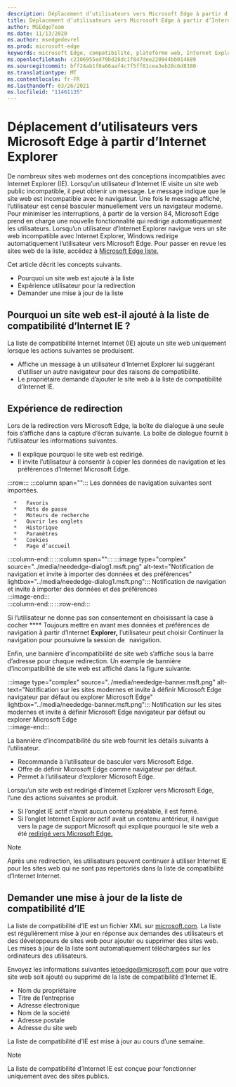 ```yaml
---
description: Déplacement d’utilisateurs vers Microsoft Edge à partir d’Internet Explorer
title: Déplacement d’utilisateurs vers Microsoft Edge à partir d’Internet Explorer
author: MSEdgeTeam
ms.date: 11/13/2020
ms.author: msedgedevrel
ms.prod: microsoft-edge
keywords: microsoft Edge, compatibilité, plateforme web, Internet Explorer
ms.openlocfilehash: c2106955ed79bd28dc1f847dee220944bb014689
ms.sourcegitcommit: bff24ab1f0a66aaf4c7f5ff81cea3eb28c6d8380
ms.translationtype: MT
ms.contentlocale: fr-FR
ms.lasthandoff: 03/26/2021
ms.locfileid: "11461135"
---
```

# <a name="moving-users-to-microsoft-edge-from-internet-explorer"></a>Déplacement d’utilisateurs vers Microsoft Edge à partir d’Internet Explorer  

De nombreux sites web modernes ont des conceptions incompatibles avec Internet Explorer \(IE\).  Lorsqu’un utilisateur d’Internet IE visite un site web public incompatible, il peut obtenir un message.  Le message indique que le site web est incompatible avec le navigateur.  Une fois le message affiché, l’utilisateur est censé basculer manuellement vers un navigateur moderne.  Pour minimiser les interruptions, à partir de la version 84, Microsoft Edge prend en charge une nouvelle fonctionnalité qui redirige automatiquement les utilisateurs.  Lorsqu’un utilisateur d’Internet Explorer navigue vers un site web incompatible avec Internet Explorer, Windows redirige automatiquement l’utilisateur vers Microsoft Edge.  Pour passer en revue les sites web de la liste, accédez à [Microsoft Edge liste.][MicrosoftEdgeNeededgeV1]

Cet article décrit les concepts suivants.  

*   Pourquoi un site web est ajouté à la liste  
*   Expérience utilisateur pour la redirection  
*   Demander une mise à jour de la liste  
    
## <a name="why-is-a-website-added-to-the-ie-compatibility-list"></a>Pourquoi un site web est-il ajouté à la liste de compatibilité d’Internet IE ?  

La liste de compatibilité Internet Internet (IE) ajoute un site web uniquement lorsque les actions suivantes se produisent.  

*   Affiche un message à un utilisateur d’Internet Explorer lui suggérant d’utiliser un autre navigateur pour des raisons de compatibilité.  
*   Le propriétaire demande d’ajouter le site web à la liste de compatibilité d’Internet IE.  

## <a name="redirection-experience"></a>Expérience de redirection

Lors de la redirection vers Microsoft Edge, la boîte de dialogue à une seule fois s’affiche dans la capture d’écran suivante.  La boîte de dialogue fournit à l’utilisateur les informations suivantes.  

*   Il explique pourquoi le site web est redirigé.  
*   Il invite l’utilisateur à consentir à copier les données de navigation et les préférences d’Internet Microsoft Edge.  

:::row:::
   :::column span="":::
      Les données de navigation suivantes sont importées.  
      
      *   Favoris  
      *   Mots de passe  
      *   Moteurs de recherche  
      *   Ouvrir les onglets  
      *   Historique  
      *   Paramètres  
      *   Cookies  
      *   Page d’accueil  
   :::column-end:::
   :::column span="":::
      :::image type="complex" source="../media/neededge-dialog1.msft.png" alt-text="Notification de navigation et invite à importer des données et des préférences" lightbox="../media/neededge-dialog1.msft.png":::
         Notification de navigation et invite à importer des données et des préférences  
      :::image-end:::  
   :::column-end:::
:::row-end:::

Si l’utilisateur ne donne pas son consentement en choisissant la case à cocher **** Toujours mettre en avant mes données et préférences de navigation à partir d’Internet **Explorer,** l’utilisateur peut choisir Continuer la navigation pour poursuivre la session de   navigation.  

Enfin, une bannière d’incompatibilité de site web s’affiche sous la barre d’adresse pour chaque redirection.  Un exemple de bannière d’incompatibilité de site web est affiché dans la figure suivante.

:::image type="complex" source="../media/neededge-banner.msft.png" alt-text="Notification sur les sites modernes et invite à définir Microsoft Edge navigateur par défaut ou explorer Microsoft Edge" lightbox="../media/neededge-banner.msft.png":::
   Notification sur les sites modernes et invite à définir Microsoft Edge navigateur par défaut ou explorer Microsoft Edge  
:::image-end:::

La bannière d’incompatibilité du site web fournit les détails suivants à l’utilisateur.  

*   Recommande à l’utilisateur de basculer vers Microsoft Edge.  
*   Offre de définir Microsoft Edge comme navigateur par défaut.  
*   Permet à l’utilisateur d’explorer Microsoft Edge.    
    
Lorsqu’un site web est redirigé d’Internet Explorer vers Microsoft Edge, l’une des actions suivantes se produit.

*   Si l’onglet IE actif n’avait aucun contenu préalable, il est fermé.  
*   Si l’onglet Internet Explorer actif avait un contenu antérieur, il navigue vers la page de support Microsoft qui explique pourquoi le site web a été [redirigé vers Microsoft Edge.][MicrosoftSupportOfficeTheWebsiteYouWereTryingToReachDoesntWorkWithInternetExplorer]  

> [!NOTE]
> Après une redirection, les utilisateurs peuvent continuer à utiliser Internet IE pour les sites web qui ne sont pas répertoriés dans la liste de compatibilité d’Internet Internet.  

## <a name="request-an-update-to-the-ie-compatibility-list"></a>Demander une mise à jour de la liste de compatibilité d’IE  

La liste de compatibilité d’IE est un fichier XML sur [microsoft.com][MicrosoftOfficialHome].  La liste est régulièrement mise à jour en réponse aux demandes des utilisateurs et des développeurs de sites web pour ajouter ou supprimer des sites web.  Les mises à jour de la liste sont automatiquement téléchargées sur les ordinateurs des utilisateurs.  

Envoyez les informations suivantes [ietoedge@microsoft.com][MailtoMicrosoftIetoedge] pour que votre site web soit ajouté ou supprimé de la liste de compatibilité d’Internet IE.    

*   Nom du propriétaire  
*   Titre de l’entreprise  
*   Adresse électronique  
*   Nom de la société  
*   Adresse postale  
*   Adresse du site web  
    
La liste de compatibilité d’IE est mise à jour au cours d’une semaine.

> [!NOTE]
> La liste de compatibilité d’Internet IE est conçue pour fonctionner uniquement avec des sites publics.  

<!-- links -->  

[MailtoMicrosoftIetoedge]: mailto:ietoedge@microsoft.com "Envoyer un courrier électronique à ietoedge@microsoft.com"  

[MicrosoftOfficialHome]: https://www.microsoft.com "Accueil officiel Microsoft"  

[MicrosoftEdgeNeededgeV1]:  https://edge.microsoft.com/neededge/v1 "Besoin Microsoft Edge liste xml v1 | Microsoft Edge"  

[MicrosoftSupportOfficeTheWebsiteYouWereTryingToReachDoesntWorkWithInternetExplorer]: https://support.microsoft.com/office/the-website-you-were-trying-to-reach-doesn-t-work-with-internet-explorer-8f5fc675-cd47-414c-9535-12821ddfc554 "Le site web que vous tentiez d’atteindre ne fonctionne pas avec Internet Explorer | Microsoft Office Prise en charge"  
